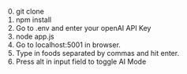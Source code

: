 0. git clone 
1. npm install 
2. Go to .env and enter your openAI API Key
3. node app.js
4. Go to localhost:5001 in browser. 
5. Type in foods separated by commas and hit enter.
6. Press alt in input field to toggle AI Mode 
